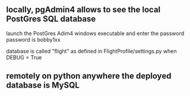 ## locally, pgAdmin4 allows to see the local PostGres SQL database

launch the PostGres Adim4 windows executable and enter the password
password is bobby1xx

database is called "flight" as defined in FlightProfile/settings.py when DEBUG = True

## remotely on python anywhere the deployed database is MySQL
